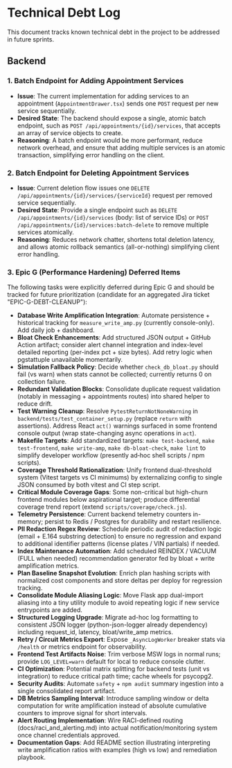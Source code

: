 # Technical Debt Log

This document tracks known technical debt in the project to be addressed in future sprints.

## Backend

### 1. Batch Endpoint for Adding Appointment Services

* **Issue**: The current implementation for adding services to an appointment (`AppointmentDrawer.tsx`) sends one `POST` request per new service sequentially.
* **Desired State**: The backend should expose a single, atomic batch endpoint, such as `POST /api/appointments/{id}/services`, that accepts an array of service objects to create.
* **Reasoning**: A batch endpoint would be more performant, reduce network overhead, and ensure that adding multiple services is an atomic transaction, simplifying error handling on the client.

### 2. Batch Endpoint for Deleting Appointment Services

* **Issue**: Current deletion flow issues one `DELETE /api/appointments/{id}/services/{serviceId}` request per removed service sequentially.
* **Desired State**: Provide a single endpoint such as `DELETE /api/appointments/{id}/services` (body: list of service IDs) or `POST /api/appointments/{id}/services:batch-delete` to remove multiple services atomically.
* **Reasoning**: Reduces network chatter, shortens total deletion latency, and allows atomic rollback semantics (all-or-nothing) simplifying client error handling.

### 3. Epic G (Performance Hardening) Deferred Items

The following tasks were explicitly deferred during Epic G and should be tracked for future prioritization (candidate for an aggregated Jira ticket "EPIC-G-DEBT-CLEANUP"):

* **Database Write Amplification Integration**: Automate persistence + historical tracking for `measure_write_amp.py` (currently console-only). Add daily job + dashboard.
* **Bloat Check Enhancements**: Add structured JSON output + GitHub Action artifact; consider alert channel integration and index-level detailed reporting (per-index pct + size bytes). Add retry logic when pgstattuple unavailable momentarily.
* **Simulation Fallback Policy**: Decide whether `check_db_bloat.py` should fail (vs warn) when stats cannot be collected; currently returns 0 on collection failure.
* **Redundant Validation Blocks**: Consolidate duplicate request validation (notably in messaging + appointments routes) into shared helper to reduce drift.
* **Test Warning Cleanup**: Resolve `PytestReturnNotNoneWarning` in `backend/tests/test_container_setup.py` (replace `return` with assertions). Address React `act()` warnings surfaced in some frontend console output (wrap state-changing async operations in `act`).
* **Makefile Targets**: Add standardized targets: `make test-backend`, `make test-frontend`, `make write-amp`, `make db-bloat-check`, `make lint` to simplify developer workflow (presently ad‑hoc shell scripts / npm scripts).
* **Coverage Threshold Rationalization**: Unify frontend dual-threshold system (Vitest targets vs CI minimums) by externalizing config to single JSON consumed by both vitest and CI step script.
* **Critical Module Coverage Gaps**: Some non-critical but high-churn frontend modules below aspirational target; produce differential coverage trend report (extend `scripts/coverage/check.js`).
* **Telemetry Persistence**: Current backend telemetry counters in-memory; persist to Redis / Postgres for durability and restart resilience.
* **PII Redaction Regex Review**: Schedule periodic audit of redaction logic (email + E.164 substring detection) to ensure no regression and expand to additional identifier patterns (license plates / VIN partials) if needed.
* **Index Maintenance Automation**: Add scheduled REINDEX / VACUUM (FULL when needed) recommendation generator fed by bloat + write amplification metrics.
* **Plan Baseline Snapshot Evolution**: Enrich plan hashing scripts with normalized cost components and store deltas per deploy for regression tracking.
* **Consolidate Module Aliasing Logic**: Move Flask app dual-import aliasing into a tiny utility module to avoid repeating logic if new service entrypoints are added.
* **Structured Logging Upgrade**: Migrate ad-hoc log formatting to consistent JSON logger (python-json-logger already dependency) including request_id, latency, bloat/write_amp metrics.
* **Retry / Circuit Metrics Export**: Expose `_AsyncLogWorker` breaker stats via `/health` or metrics endpoint for observability.
* **Frontend Test Artifacts Noise**: Trim verbose MSW logs in normal runs; provide `LOG_LEVEL=warn` default for local to reduce console clutter.
* **CI Optimization**: Potential matrix splitting for backend tests (unit vs integration) to reduce critical path time; cache wheels for psycopg2.
* **Security Audits**: Automate `safety` + `npm audit` summary ingestion into a single consolidated report artifact.
* **DB Metrics Sampling Interval**: Introduce sampling window or delta computation for write amplification instead of absolute cumulative counters to improve signal for short intervals.
* **Alert Routing Implementation**: Wire RACI-defined routing (docs/raci_and_alerting.md) into actual notification/monitoring system once channel credentials approved.
* **Documentation Gaps**: Add README section illustrating interpreting write amplification ratios with examples (high vs low) and remediation playbook.

